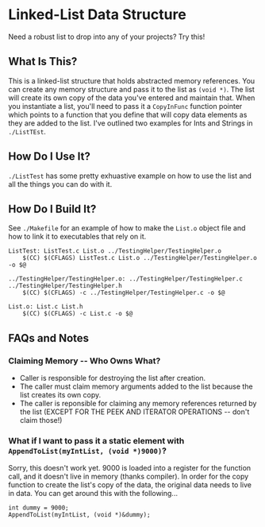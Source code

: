 # Linked-List Data Structure
Need a robust list to drop into any of your projects? Try this!

## What Is This?
This is a linked-list structure that holds abstracted memory references. You can create any memory structure and pass it to the list as `(void *)`. The list will create its own copy of the data you've entered and maintain that. When you instantiate a list, you'll need to pass it a `CopyInFunc` function pointer which points to a function that you define that will copy data elements as they are added to the list. I've outlined two examples for Ints and Strings in `./ListTEst`. 

## How Do I Use It?
`./ListTest` has some pretty exhuastive example on how to use the list and all the things you can do with it.


## How Do I Build It?
See `./Makefile` for an example of how to make the `List.o` object file and how to link it to executables that rely on it.

```
ListTest: ListTest.c List.o ../TestingHelper/TestingHelper.o
	$(CC) $(CFLAGS) ListTest.c List.o ../TestingHelper/TestingHelper.o -o $@

../TestingHelper/TestingHelper.o: ../TestingHelper/TestingHelper.c ../TestingHelper/TestingHelper.h
	$(CC) $(CFLAGS) -c ../TestingHelper/TestingHelper.c -o $@

List.o: List.c List.h
	$(CC) $(CFLAGS) -c List.c -o $@
```

## FAQs and Notes
### Claiming Memory -- Who Owns What?
* Caller is responsible for destroying the list after creation.
* The caller must claim memory arguments added to the list because the list creates its own copy.
* The caller is reponsible for claiming any memory references returned by the list (EXCEPT FOR THE PEEK AND ITERATOR OPERATIONS -- don't claim those!)


### What if I want to pass it a static element with `AppendToList(myIntList, (void *)9000)`?
Sorry, this doesn't work yet. 9000 is loaded into a register for the function call, and it doesn't live in memory (thanks compiler). In order for the copy function to create the list's copy of the data, the original data needs to live in data.
You can get around this with the following...
```
int dummy = 9000;
AppendToList(myIntList, (void *)&dummy);
```
